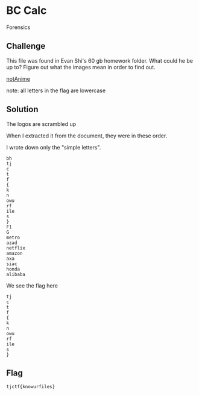 # BC Calc
Forensics

## Challenge 

This file was found in Evan Shi's 60 gb homework folder. What could he be up to? Figure out what the images mean in order to find out.

[notAnime](00944da5e375c96c7aad39041063fe6d8186d18249bf90aedca0acddd6ee7c2a_logos.odt)

note: all letters in the flag are lowercase

## Solution

The logos are scrambled up

When I extracted it from the document, they were in these order.

I wrote down only the "simple letters".

	bh
	tj
	c
	t
	f
	{
	k
	n
	owu
	rf
	ile
	s
	}
	F1
	G
	metro
	azad
	netflix
	amazon
	axa
	siac
	honda
	alibaba

We see the flag here

	tj
	c
	t
	f
	{
	k
	n
	owu
	rf
	ile
	s
	}

## Flag

	tjctf{knowurfiles}
